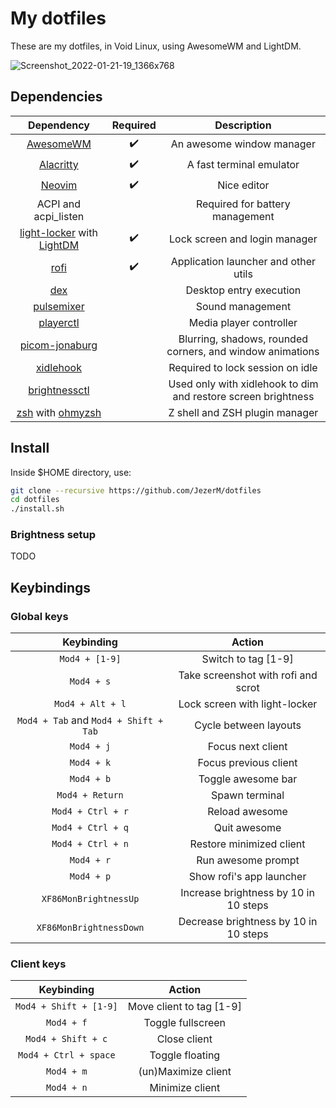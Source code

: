 # My dotfiles
These are my dotfiles, in Void Linux, using AwesomeWM and LightDM.

![Screenshot_2022-01-21-19_1366x768](https://user-images.githubusercontent.com/59768785/150624457-01cabe8a-04f1-4b76-b613-4544c371be69.png)


## Dependencies

| Dependency | Required | Description |
|:----------:|:--------:|:-----------:|
| [AwesomeWM][awesomewm]  | :heavy_check_mark: | An awesome window manager |
| [Alacritty][alacritty]  | :heavy_check_mark: | A fast terminal emulator |
| [Neovim][nvim]     | :heavy_check_mark: | Nice editor |
| ACPI and acpi_listen |  | Required for battery management |
| [light-locker][light-locker] with [LightDM][lightdm] | :heavy_check_mark: | Lock screen and login manager |
| [rofi][rofi] | :heavy_check_mark: | Application launcher and other utils |
| [dex][dex] |  | Desktop entry execution |
| [pulsemixer][pulsemixer] |  | Sound management |
| [playerctl][playerctl] |  | Media player controller |
| [picom-jonaburg][picom-jonaburg] |  | Blurring, shadows, rounded corners, and window animations |
| [xidlehook][xidlehook] |  | Required to lock session on idle |
| [brightnessctl][brightnessctl] |  | Used only with xidlehook to dim and restore screen brightness |
| [zsh][zsh] with [ohmyzsh][ohmyzsh] |  | Z shell and ZSH plugin manager |

## Install

Inside $HOME directory, use:
```sh
git clone --recursive https://github.com/JezerM/dotfiles
cd dotfiles
./install.sh
```

### Brightness setup

TODO

## Keybindings

### Global keys

| Keybinding | Action |
|:----------:|:------:|
| `Mod4 + [1-9]` | Switch to tag [1-9] |
| `Mod4 + s` | Take screenshot with rofi and scrot |
| `Mod4 + Alt + l` | Lock screen with light-locker |
| `Mod4 + Tab` and `Mod4 + Shift + Tab` | Cycle between layouts |
| `Mod4 + j` | Focus next client |
| `Mod4 + k` | Focus previous client |
| `Mod4 + b` | Toggle awesome bar |
| `Mod4 + Return` | Spawn terminal |
| `Mod4 + Ctrl + r` | Reload awesome |
| `Mod4 + Ctrl + q` | Quit awesome |
| `Mod4 + Ctrl + n` | Restore minimized client |
| `Mod4 + r` | Run awesome prompt |
| `Mod4 + p` | Show rofi's app launcher |
| `XF86MonBrightnessUp` | Increase brightness by 10 in 10 steps |
| `XF86MonBrightnessDown` | Decrease brightness by 10 in 10 steps |

### Client keys

| Keybinding | Action |
|:----------:|:------:|
| `Mod4 + Shift + [1-9]` | Move client to tag [1-9] |
| `Mod4 + f` | Toggle fullscreen |
| `Mod4 + Shift + c` | Close client |
| `Mod4 + Ctrl + space` | Toggle floating |
| `Mod4 + m` | (un)Maximize client |
| `Mod4 + n` | Minimize client |


[acpilight]: https://gitlab.com/wavexx/acpilight
[pulsemixer]: https://github.com/GeorgeFilipkin/pulsemixer
[playerctl]: https://github.com/altdesktop/playerctl
[awesomewm]: https://github.com/awesomeWM/awesome
[alacritty]: https://github.com/alacritty/alacritty
[nvim]: https://github.com/neovim/neovim
[dex]: https://github.com/jceb/dex
[picom-jonaburg]: https://github.com/jonaburg/picom
[rofi]: https://github.com/davatorium/rofi
[light-locker]: https://github.com/the-cavalry/light-locker
[lightdm]: https://github.com/canonical/lightdm
[xidlehook]: https://gitlab.com/jD91mZM2/xidlehook
[brightnessctl]: https://github.com/Hummer12007/brightnessctl
[zsh]: https://www.zsh.org/
[ohmyzsh]: https://ohmyz.sh/
